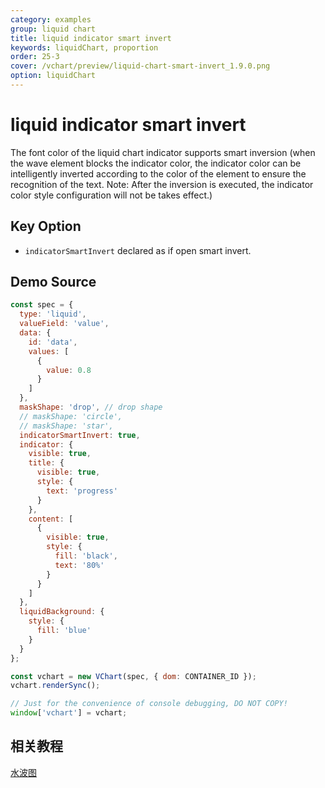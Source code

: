 ```yaml
---
category: examples
group: liquid chart
title: liquid indicator smart invert
keywords: liquidChart, proportion
order: 25-3
cover: /vchart/preview/liquid-chart-smart-invert_1.9.0.png
option: liquidChart
---
```


# liquid indicator smart invert

The font color of the liquid chart indicator supports smart inversion (when the wave element blocks the indicator color, the indicator color can be intelligently inverted according to the color of the element to ensure the recognition of the text. Note: After the inversion is executed, the indicator color style configuration will not be takes effect.)

## Key Option

- `indicatorSmartInvert` declared as if open smart invert.

## Demo Source

```javascript livedemo
const spec = {
  type: 'liquid',
  valueField: 'value',
  data: {
    id: 'data',
    values: [
      {
        value: 0.8
      }
    ]
  },
  maskShape: 'drop', // drop shape
  // maskShape: 'circle',
  // maskShape: 'star',
  indicatorSmartInvert: true,
  indicator: {
    visible: true,
    title: {
      visible: true,
      style: {
        text: 'progress'
      }
    },
    content: [
      {
        visible: true,
        style: {
          fill: 'black',
          text: '80%'
        }
      }
    ]
  },
  liquidBackground: {
    style: {
      fill: 'blue'
    }
  }
};

const vchart = new VChart(spec, { dom: CONTAINER_ID });
vchart.renderSync();

// Just for the convenience of console debugging, DO NOT COPY!
window['vchart'] = vchart;
```

## 相关教程

[水波图](link)
